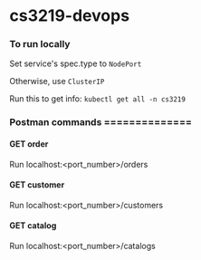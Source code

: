 # cs3219-devops

### To run locally

Set service's spec.type to `NodePort`

Otherwise, use `ClusterIP`

Run this to get info: `kubectl get all -n cs3219`

### Postman commands ==============

#### GET order

Run localhost:<port_number>/orders

#### GET customer

Run localhost:<port_number>/customers

#### GET catalog

Run localhost:<port_number>/catalogs
